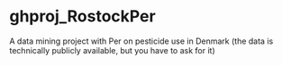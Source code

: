# ghproj_RostockPer
A data mining project with Per on pesticide use in Denmark (the data is technically publicly available, but you have to ask for it)
